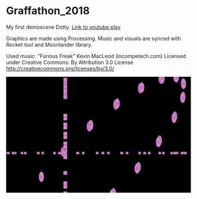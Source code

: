 # Graffathon_2018

My first demoscene Dotty. [Link to youtube play](https://www.youtube.com/watch?v=_Dz8-_Y5Ny0)

Graphics are made using Processing. Music and visuals are synced with Rocket tool and Moonlander library.

Used music:
"Furious Freak" Kevin MacLeod (incompetech.com)
Licensed under Creative Commons: By Attribution 3.0 License
http://creativecommons.org/licenses/by/3.0/


<img src="https://github.com/vsvala/Graffathon/blob/master/Dotty/Dotty.png">

